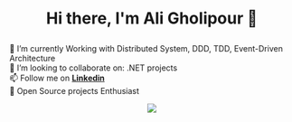 #  <p align="center">Hi there, I'm Ali Gholipour 👋</p>

🔭  I’m currently Working with Distributed System, DDD, TDD, Event-Driven Architecture <br>
👯  I’m looking to collaborate on: .NET projects <br>
📫  Follow me on [**Linkedin**](https://www.linkedin.com/in/aligholipour/) <br>
📖  Open Source projects Enthusiast

<!--
**aligholipour/aligholipour** is a ✨ _special_ ✨ repository because its `README.md` (this file) appears on your GitHub profile.

Here are some ideas to get you started:

- 🔭 I’m currently working on ...
- 🌱 I’m currently learning ...
- 👯 I’m looking to collaborate on ...
- 🤔 I’m looking for help with ...
- 💬 Ask me about ...
- 📫 How to reach me: ...
- 😄 Pronouns: ...
- ⚡ Fun fact: ...
-->

<p align="center">
  <a href="https://skillicons.dev">
    <img src="https://skillicons.dev/icons?i=cs,dotnet,rabbitmq,redis,visualstudio,github,docker" />
  </a>
</p>
